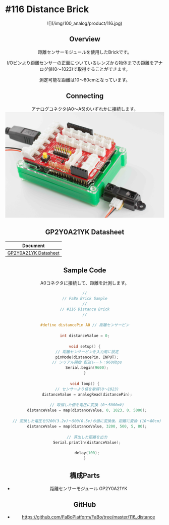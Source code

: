 # #116 Distance Brick

<center>![](/img/100_analog/product/116.jpg)
<!--COLORME-->

## Overview
距離センサーモジュールを使用したBrickです。

I/Oピンより距離センサーの正面についているレンズから物体までの距離をアナログ値(0〜1023)で取得することができます。

測定可能な距離は10〜80cmとなっています。

## Connecting

アナログコネクタ(A0〜A5)のいずれかに接続します。
![](/img/100_analog/connect/116_new_with_arduino.jpg)


## GP2Y0A21YK Datasheet
| Document |
| -- |
| [GP2Y0A21YK Datasheet](http://www.sharpsma.com/webfm_send/1208) |

## Sample Code

A0コネクタに接続して、距離を計測します。

```c
//
// FaBo Brick Sample
//
// #116 Distance Brick
//

#define distancePin A0 // 距離センサーピン

int distanceValue = 0;

void setup() {
  // 距離センサーピンを入力用に設定
  pinMode(distancePin, INPUT);
  // シリアル開始 転送レート：9600bps
  Serial.begin(9600);
}

void loop() {
  // センサーより値を取得(0〜1023)
  distanceValue = analogRead(distancePin);

  // 取得した値を電圧に変換 (0〜5000mV)
  distanceValue = map(distanceValue, 0, 1023, 0, 5000);

  // 変換した電圧を3200(3.2v)〜500(0.5v)の値に変換後、距離に変換 (10〜80cm)
  distanceValue = map(distanceValue, 3200, 500, 5, 80);

  // 算出した距離を出力
  Serial.println(distanceValue);

  delay(100);
}
```

## 構成Parts
- 距離センサーモジュール GP2Y0A21YK

## GitHub
- https://github.com/FaBoPlatform/FaBo/tree/master/116_distance
